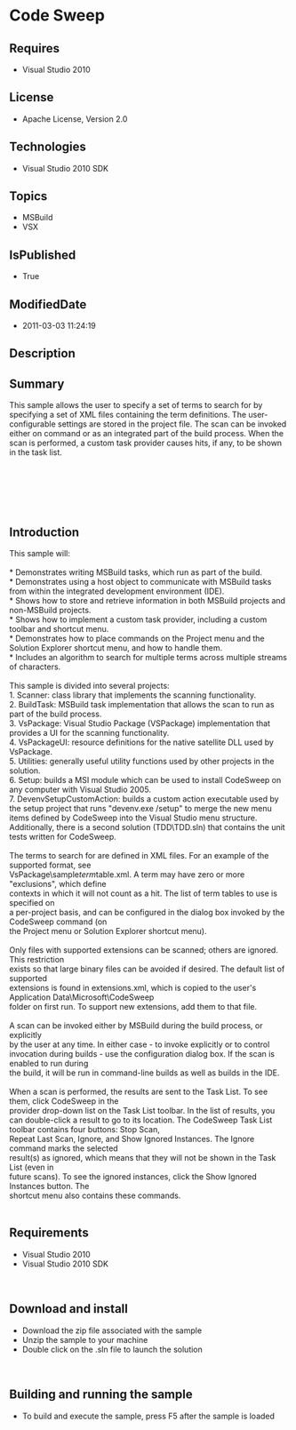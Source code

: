 # Code Sweep
## Requires
* Visual Studio 2010
## License
* Apache License, Version 2.0
## Technologies
* Visual Studio 2010 SDK
## Topics
* MSBuild
* VSX
## IsPublished
* True
## ModifiedDate
* 2011-03-03 11:24:19
## Description

<h2>Summary</h2>
<p><span id="ctl00_ctl00_Content_TabContentPanel_Content_wikiSourceLabel">This sample allows the user to specify a set of terms to search for by specifying a set of XML files containing the term definitions. The user-configurable settings are stored in the
 project file. The scan can be invoked either on command or as an integrated part of the build process. When the scan is performed, a custom task provider causes hits, if any, to be shown in the task list.<br>
</span></p>
<p><span id="ctl00_ctl00_Content_TabContentPanel_Content_wikiSourceLabel">&nbsp;</span></p>
<p>&nbsp;</p>
<p>&nbsp;</p>
<h2>Introduction</h2>
<p>This sample will:<br>
<br>
* Demonstrates writing MSBuild tasks, which run as part of the build.<br>
* Demonstrates using a host object to communicate with MSBuild tasks from within the integrated development environment (IDE).<br>
* Shows how to store and retrieve information in both MSBuild projects and non-MSBuild projects.<br>
* Shows how to implement a custom task provider, including a custom toolbar and shortcut menu.<br>
* Demonstrates how to place commands on the Project menu and the Solution Explorer shortcut menu, and how to handle them.<br>
* Includes an algorithm to search for multiple terms across multiple streams of characters.<br>
<br>
This sample is divided into several projects:<br>
1. Scanner: class library that implements the scanning functionality.<br>
2. BuildTask: MSBuild task implementation that allows the scan to run as part of the build process.<br>
3. VsPackage: Visual Studio Package (VSPackage) implementation that provides a UI for the scanning functionality.<br>
4. VsPackageUI: resource definitions for the native satellite DLL used by VsPackage.<br>
5. Utilities: generally useful utility functions used by other projects in the solution.<br>
6. Setup: builds a MSI module which can be used to install CodeSweep on any computer with Visual Studio 2005.<br>
7. DevenvSetupCustomAction: builds a custom action executable used by the setup project that runs &quot;devenv.exe /setup&quot; to merge the new menu items defined by CodeSweep into the Visual Studio menu structure.<br>
Additionally, there is a second solution (TDD\TDD.sln) that contains the unit<br>
tests written for CodeSweep.<br>
<br>
The terms to search for are defined in XML files. For an example of the supported format, see<br>
VsPackage\sample<em>term</em>table.xml. A term may have zero or more &quot;exclusions&quot;, which define<br>
contexts in which it will not count as a hit. The list of term tables to use is specified on<br>
a per-project basis, and can be configured in the dialog box invoked by the CodeSweep command (on<br>
the Project menu or Solution Explorer shortcut menu).<br>
<br>
Only files with supported extensions can be scanned; others are ignored. This restriction<br>
exists so that large binary files can be avoided if desired. The default list of supported<br>
extensions is found in extensions.xml, which is copied to the user's Application Data\Microsoft\CodeSweep<br>
folder on first run. To support new extensions, add them to that file.<br>
<br>
A scan can be invoked either by MSBuild during the build process, or explicitly<br>
by the user at any time. In either case - to invoke explicitly or to control invocation during builds - use the configuration dialog box. If the scan is enabled to run during<br>
the build, it will be run in command-line builds as well as builds in the IDE.<br>
<br>
When a scan is performed, the results are sent to the Task List. To see them, click CodeSweep in the<br>
provider drop-down list on the Task List toolbar. In the list of results, you can double-click a result to go to its location. The CodeSweep Task List toolbar contains four buttons: Stop Scan,<br>
Repeat Last Scan, Ignore, and Show Ignored Instances. The Ignore command marks the selected<br>
result(s) as ignored, which means that they will not be shown in the Task List (even in<br>
future scans). To see the ignored instances, click the Show Ignored Instances button. The<br>
shortcut menu also contains these commands.<br>
<br>
</p>
<h2>Requirements</h2>
<ul>
<li>Visual Studio 2010 </li><li>Visual Studio 2010 SDK </li></ul>
<p>&nbsp;</p>
<h2>Download and install</h2>
<ul>
<li>Download the zip file associated with the sample </li><li>Unzip the sample to your machine </li><li>Double click on the .sln file to launch the solution </li></ul>
<p>&nbsp;</p>
<h2>Building and running the sample</h2>
<ul>
<li>To build and execute the sample, press F5 after the sample is loaded </li></ul>
